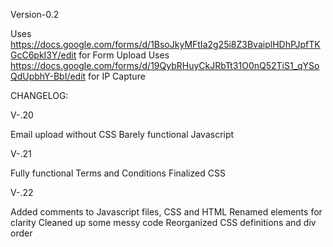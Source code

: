 Version-0.2

Uses https://docs.google.com/forms/d/1BsoJkyMFtIa2g25i8Z3BvaiplHDhPJpfTKGcC6pkI3Y/edit for Form Upload
Uses https://docs.google.com/forms/d/19QybRHuyCkJRbTt31O0nQ52TiS1_qYSoQdUpbhY-BbI/edit for IP Capture

CHANGELOG:

V-.20

Email upload without CSS
Barely functional Javascript

V-.21

Fully functional
Terms and Conditions
Finalized CSS

V-.22

Added comments to Javascript files, CSS and HTML
Renamed elements for clarity
Cleaned up some messy code
Reorganized CSS definitions and div order
